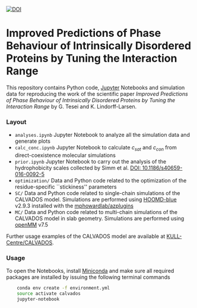 [![DOI](https://zenodo.org/badge/DOI/10.5281/zenodo.6815068.svg)](https://doi.org/10.5281/zenodo.6815068)

# Improved Predictions of Phase Behaviour of Intrinsically Disordered Proteins by Tuning the Interaction Range

This repository contains Python code, [Jupyter](http://jupyter.org) Notebooks and simulation data for reproducing the work of the scientific paper _Improved Predictions of Phase Behaviour of Intrinsically Disordered Proteins by Tuning the Interaction Range_ by G. Tesei and K. Lindorff-Larsen.

### Layout

- `analyses.ipynb` Jupyter Notebook to analyze all the simulation data and generate plots
- `calc_conc.ipynb` Jupyter Notebook to calculate _c<sub>sat</sub>_ and _c<sub>con</sub>_ from direct-coexistence molecular simulations
- `prior.ipynb` Jupyter Notebook to carry out the analysis of the hydrophobicity scales collected by Simm et al. [DOI: 10.1186/s40659-016-0092-5](https://doi.org/10.1186/s40659-016-0092-5)
- `optimization/` Data and Python code related to the optimization of the residue-specific ``stickiness'' parameters 
- `SC/` Data and Python code related to single-chain simulations of the CALVADOS model. Simulations are performed using [HOOMD-blue](https://hoomd-blue.readthedocs.io/en/latest/) v2.9.3 installed with the [mphowardlab/azplugins](https://github.com/mphowardlab/azplugins)
- `MC/` Data and Python code related to multi-chain simulations of the CALVADOS model in slab geometry. Simulations are performed using [openMM](https://openmm.org/) v7.5

Further usage examples of the CALVADOS model are available at [KULL-Centre/CALVADOS](https://github.com/KULL-Centre/CALVADOS).

### Usage

To open the Notebooks, install [Miniconda](https://conda.io/miniconda.html) and make sure all required packages are installed by issuing the following terminal commands

```bash
    conda env create -f environment.yml
    source activate calvados
    jupyter-notebook
```
